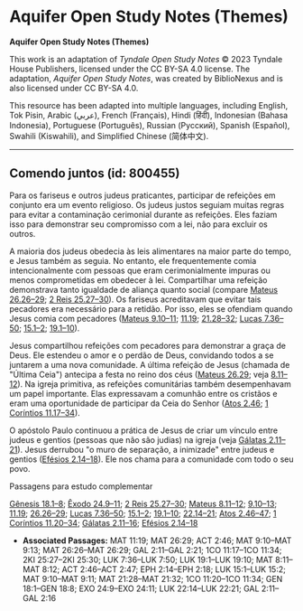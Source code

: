 # Aquifer Open Study Notes (Themes)

**Aquifer Open Study Notes (Themes)**

This work is an adaptation of *Tyndale Open Study Notes* © 2023 Tyndale House Publishers, licensed under the CC BY\-SA 4\.0 license. The adaptation, *Aquifer Open Study Notes*, was created by BiblioNexus and is also licensed under CC BY\-SA 4\.0\.

This resource has been adapted into multiple languages, including English, Tok Pisin, Arabic (عربي), French (Français), Hindi (हिंदी), Indonesian (Bahasa Indonesia), Portuguese (Português), Russian (Русский), Spanish (Español), Swahili (Kiswahili), and Simplified Chinese (简体中文).



--------------------------------

## Comendo juntos (id: 800455)

Para os fariseus e outros judeus praticantes, participar de refeições em conjunto era um evento religioso. Os judeus justos seguiam muitas regras para evitar a contaminação cerimonial durante as refeições. Eles faziam isso para demonstrar seu compromisso com a lei, não para excluir os outros.

A maioria dos judeus obedecia às leis alimentares na maior parte do tempo, e Jesus também as seguia. No entanto, ele frequentemente comia intencionalmente com pessoas que eram cerimonialmente impuras ou menos comprometidas em obedecer à lei. Compartilhar uma refeição demonstrava tanto igualdade de aliança quanto social (compare [Mateus 26\.26–29](https://ref.ly/Matt26:26-Matt26:29); [2 Reis 25\.27–30](https://ref.ly/2Kgs25:27-2Kgs25:30)). Os fariseus acreditavam que evitar tais pecadores era necessário para a retidão. Por isso, eles se ofendiam quando Jesus comia com pecadores ([Mateus 9\.10–11](https://ref.ly/Matt9:10-Matt9:11); [11\.19](https://ref.ly/Matt11:19); [21\.28–32](https://ref.ly/Matt21:28-Matt21:32); [Lucas 7\.36–50](https://ref.ly/Luke7:36-Luke7:50); [15\.1–2](https://ref.ly/Luke15:1-Luke15:2); [19\.1–10](https://ref.ly/Luke19:1-Luke19:10)).

Jesus compartilhou refeições com pecadores para demonstrar a graça de Deus. Ele estendeu o amor e o perdão de Deus, convidando todos a se juntarem a uma nova comunidade. A última refeição de Jesus (chamada de "Última Ceia") antecipa a festa no reino dos céus ([Mateus 26\.29](https://ref.ly/Matt26:29); veja [8\.11–12](https://ref.ly/Matt8:11-Matt8:12)). Na igreja primitiva, as refeições comunitárias também desempenhavam um papel importante. Elas expressavam a comunhão entre os cristãos e eram uma oportunidade de participar da Ceia do Senhor ([Atos 2\.46](https://ref.ly/Acts2:46); [1 Coríntios 11\.17–34](https://ref.ly/1Cor11:17-1Cor11:34)).

O apóstolo Paulo continuou a prática de Jesus de criar um vínculo entre judeus e gentios (pessoas que não são judias) na igreja (veja [Gálatas 2\.11–21](https://ref.ly/Gal2:11-Gal2:21)). Jesus derrubou "o muro de separação, a inimizade" entre judeus e gentios ([Efésios 2\.14–18](https://ref.ly/Eph2:14-Eph2:18)). Ele nos chama para a comunidade com todo o seu povo.

Passagens para estudo complementar

[Gênesis 18\.1–8](https://ref.ly/Gen18:1-Gen18:8); [Êxodo 24\.9–11](https://ref.ly/Exod24:9-Exod24:11); [2 Reis 25\.27–30](https://ref.ly/2Kgs25:27-2Kgs25:30); [Mateus 8\.11–12](https://ref.ly/Matt8:11-Matt8:12); [9\.10–13](https://ref.ly/Matt9:10-Matt9:13); [11\.19](https://ref.ly/Matt11:19); [26\.26–29](https://ref.ly/Matt26:26-Matt26:29); [Lucas 7\.36–50](https://ref.ly/Luke7:36-Luke7:50); [15\.1–2](https://ref.ly/Luke15:1-Luke15:2); [19\.1–10](https://ref.ly/Luke19:1-Luke19:10); [22\.14–21](https://ref.ly/Luke22:14-Luke22:21); [Atos 2\.46–47](https://ref.ly/Acts2:46-Acts2:47); [1 Coríntios 11\.20–34](https://ref.ly/1Cor11:20-1Cor11:34); [Gálatas 2\.11–16](https://ref.ly/Gal2:11-Gal2:16); [Efésios 2\.14–18](https://ref.ly/Eph2:14-Eph2:18)

* **Associated Passages:** MAT 11:19; MAT 26:29; ACT 2:46; MAT 9:10–MAT 9:13; MAT 26:26–MAT 26:29; GAL 2:11–GAL 2:21; 1CO 11:17–1CO 11:34; 2KI 25:27–2KI 25:30; LUK 7:36–LUK 7:50; LUK 19:1–LUK 19:10; MAT 8:11–MAT 8:12; ACT 2:46–ACT 2:47; EPH 2:14–EPH 2:18; LUK 15:1–LUK 15:2; MAT 9:10–MAT 9:11; MAT 21:28–MAT 21:32; 1CO 11:20–1CO 11:34; GEN 18:1–GEN 18:8; EXO 24:9–EXO 24:11; LUK 22:14–LUK 22:21; GAL 2:11–GAL 2:16


